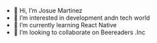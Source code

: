 - 👋 Hi, I’m Josue Martinez
- 👀 I’m interested in development andn tech world
- 🌱 I’m currently learning React Native
- 💞️ I’m looking to collaborate on Beereaders .Inc
